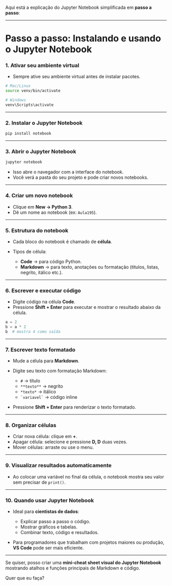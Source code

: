 Aqui está a explicação do Jupyter Notebook simplificada em **passo a passo**:

---

# Passo a passo: Instalando e usando o Jupyter Notebook

### 1. Ativar seu ambiente virtual

* Sempre ative seu ambiente virtual antes de instalar pacotes.

```bash
# Mac/Linux
source venv/bin/activate

# Windows
venv\Scripts\activate
```

---

### 2. Instalar o Jupyter Notebook

```bash
pip install notebook
```

---

### 3. Abrir o Jupyter Notebook

```bash
jupyter notebook
```

* Isso abre o navegador com a interface do notebook.
* Você verá a pasta do seu projeto e pode criar novos notebooks.

---

### 4. Criar um novo notebook

* Clique em **New → Python 3**.
* Dê um nome ao notebook (ex: `Aula195`).

---

### 5. Estrutura do notebook

* Cada bloco do notebook é chamado de **célula**.
* Tipos de célula:

  * **Code** → para código Python.
  * **Markdown** → para texto, anotações ou formatação (títulos, listas, negrito, itálico etc.).

---

### 6. Escrever e executar código

* Digite código na célula **Code**.
* Pressione **Shift + Enter** para executar e mostrar o resultado abaixo da célula.

```python
a = 2
b = a * 2
b  # mostra 4 como saída
```

---

### 7. Escrever texto formatado

* Mude a célula para **Markdown**.
* Digite seu texto com formatação Markdown:

  * `#` → título
  * `**texto**` → negrito
  * `*texto*` → itálico
  * `` `variavel` `` → código inline
* Pressione **Shift + Enter** para renderizar o texto formatado.

---

### 8. Organizar células

* Criar nova célula: clique em **+**.
* Apagar célula: selecione e pressione **D, D** duas vezes.
* Mover células: arraste ou use o menu.

---

### 9. Visualizar resultados automaticamente

* Ao colocar uma variável no final da célula, o notebook mostra seu valor sem precisar de `print()`.

---

### 10. Quando usar Jupyter Notebook

* Ideal para **cientistas de dados**:

  * Explicar passo a passo o código.
  * Mostrar gráficos e tabelas.
  * Combinar texto, código e resultados.
* Para programadores que trabalham com projetos maiores ou produção, **VS Code** pode ser mais eficiente.

---

Se quiser, posso criar uma **mini-cheat sheet visual do Jupyter Notebook** mostrando atalhos e funções principais de Markdown e código.

Quer que eu faça?
